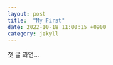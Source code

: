 ```yaml
---
layout: post
title:  "My First"
date: 2022-10-18 11:00:15 +0900
category: jekyll
---
```


첫 글 과연...
